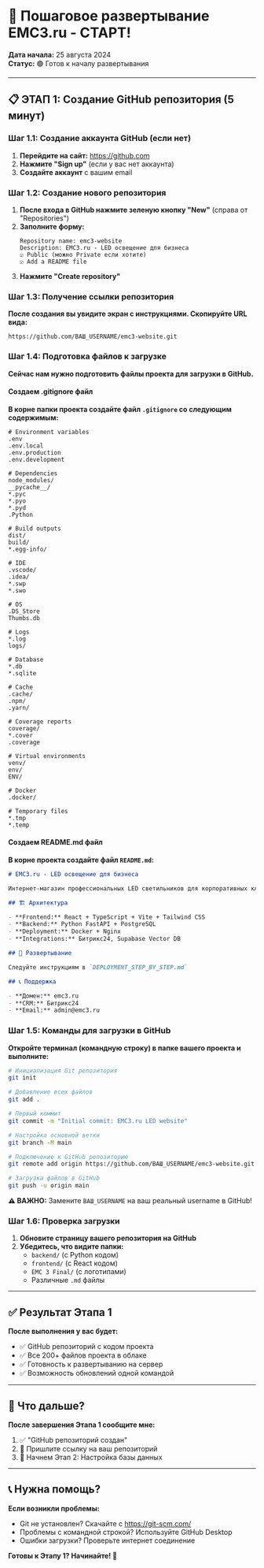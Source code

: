 # 🚀 Пошаговое развертывание EMC3.ru - СТАРТ!

**Дата начала:** 25 августа 2024  
**Статус:** 🟢 Готов к началу развертывания

---

## 📋 ЭТАП 1: Создание GitHub репозитория (5 минут)

### Шаг 1.1: Создание аккаунта GitHub (если нет)

1. **Перейдите на сайт:** https://github.com
2. **Нажмите "Sign up"** (если у вас нет аккаунта)
3. **Создайте аккаунт** с вашим email

### Шаг 1.2: Создание нового репозитория

1. **После входа в GitHub нажмите зеленую кнопку "New"** (справа от "Repositories")
2. **Заполните форму:**
   ```
   Repository name: emc3-website
   Description: EMC3.ru - LED освещение для бизнеса
   ☑️ Public (можно Private если хотите)
   ☑️ Add a README file
   ```
3. **Нажмите "Create repository"**

### Шаг 1.3: Получение ссылки репозитория

**После создания вы увидите экран с инструкциями. Скопируйте URL вида:**
```
https://github.com/ВАШ_USERNAME/emc3-website.git
```

### Шаг 1.4: Подготовка файлов к загрузке

**Сейчас нам нужно подготовить файлы проекта для загрузки в GitHub.**

#### Создаем .gitignore файл

**В корне папки проекта создайте файл `.gitignore` со следующим содержимым:**

```gitignore
# Environment variables
.env
.env.local
.env.production
.env.development

# Dependencies
node_modules/
__pycache__/
*.pyc
*.pyo
*.pyd
.Python

# Build outputs
dist/
build/
*.egg-info/

# IDE
.vscode/
.idea/
*.swp
*.swo

# OS
.DS_Store
Thumbs.db

# Logs
*.log
logs/

# Database
*.db
*.sqlite

# Cache
.cache/
.npm/
.yarn/

# Coverage reports
coverage/
*.cover
.coverage

# Virtual environments
venv/
env/
ENV/

# Docker
.docker/

# Temporary files
*.tmp
*.temp
```

#### Создаем README.md файл

**В корне проекта создайте файл `README.md`:**

```markdown
# EMC3.ru - LED освещение для бизнеса

Интернет-магазин профессиональных LED светильников для корпоративных клиентов.

## 🏗️ Архитектура

- **Frontend:** React + TypeScript + Vite + Tailwind CSS
- **Backend:** Python FastAPI + PostgreSQL
- **Deployment:** Docker + Nginx
- **Integrations:** Битрикс24, Supabase Vector DB

## 🚀 Развертывание

Следуйте инструкциям в `DEPLOYMENT_STEP_BY_STEP.md`

## 📞 Поддержка

- **Домен:** emc3.ru
- **CRM:** Битрикс24
- **Email:** admin@emc3.ru
```

### Шаг 1.5: Команды для загрузки в GitHub

**Откройте терминал (командную строку) в папке вашего проекта и выполните:**

```bash
# Инициализация Git репозитория
git init

# Добавление всех файлов
git add .

# Первый коммит
git commit -m "Initial commit: EMC3.ru LED website"

# Настройка основной ветки
git branch -M main

# Подключение к GitHub репозиторию
git remote add origin https://github.com/ВАШ_USERNAME/emc3-website.git

# Загрузка файлов в GitHub
git push -u origin main
```

**⚠️ ВАЖНО:** Замените `ВАШ_USERNAME` на ваш реальный username в GitHub!

### Шаг 1.6: Проверка загрузки

1. **Обновите страницу вашего репозитория на GitHub**
2. **Убедитесь, что видите папки:**
   - `backend/` (с Python кодом)
   - `frontend/` (с React кодом)
   - `EMC 3 Final/` (с логотипами)
   - Различные `.md` файлы

---

## ✅ Результат Этапа 1

**После выполнения у вас будет:**
- ✅ GitHub репозиторий с кодом проекта
- ✅ Все 200+ файлов проекта в облаке
- ✅ Готовность к развертыванию на сервер
- ✅ Возможность обновлений одной командой

---

## 🎯 Что дальше?

**После завершения Этапа 1 сообщите мне:**
1. ✅ "GitHub репозиторий создан" 
2. 📎 Пришлите ссылку на ваш репозиторий
3. 🚀 Начнем Этап 2: Настройка базы данных

---

## 📞 Нужна помощь?

**Если возникли проблемы:**
- Git не установлен? Скачайте с https://git-scm.com/
- Проблемы с командной строкой? Используйте GitHub Desktop
- Ошибки загрузки? Проверьте интернет соединение

**Готовы к Этапу 1? Начинайте! 🚀**